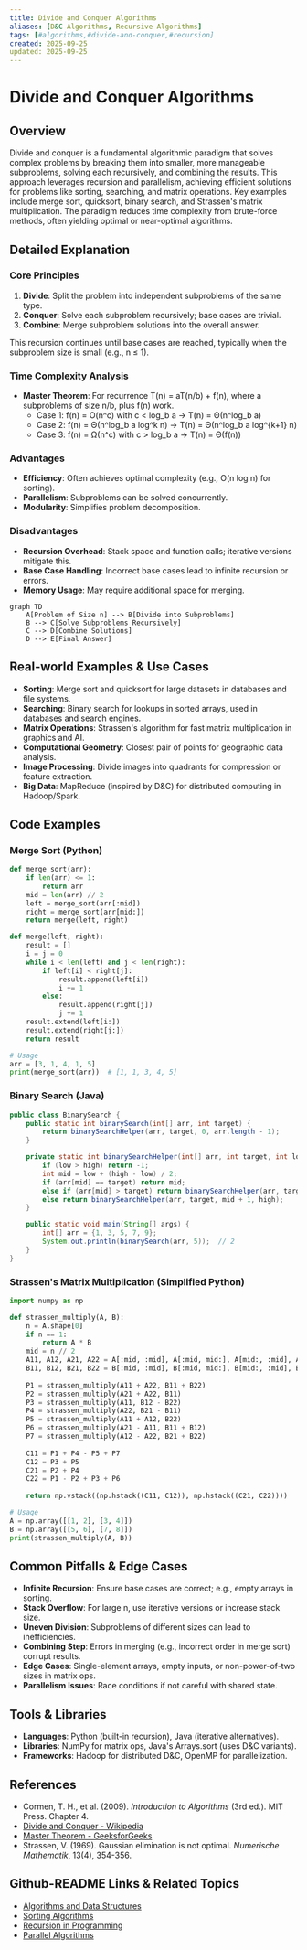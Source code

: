 ```yaml
---
title: Divide and Conquer Algorithms
aliases: [D&C Algorithms, Recursive Algorithms]
tags: [#algorithms,#divide-and-conquer,#recursion]
created: 2025-09-25
updated: 2025-09-25
---
```


# Divide and Conquer Algorithms

## Overview

Divide and conquer is a fundamental algorithmic paradigm that solves complex problems by breaking them into smaller, more manageable subproblems, solving each recursively, and combining the results. This approach leverages recursion and parallelism, achieving efficient solutions for problems like sorting, searching, and matrix operations. Key examples include merge sort, quicksort, binary search, and Strassen's matrix multiplication. The paradigm reduces time complexity from brute-force methods, often yielding optimal or near-optimal algorithms.

## Detailed Explanation

### Core Principles
1. **Divide**: Split the problem into independent subproblems of the same type.
2. **Conquer**: Solve each subproblem recursively; base cases are trivial.
3. **Combine**: Merge subproblem solutions into the overall answer.

This recursion continues until base cases are reached, typically when the subproblem size is small (e.g., n ≤ 1).

### Time Complexity Analysis
- **Master Theorem**: For recurrence T(n) = aT(n/b) + f(n), where a subproblems of size n/b, plus f(n) work.
  - Case 1: f(n) = O(n^c) with c < log_b a → T(n) = Θ(n^log_b a)
  - Case 2: f(n) = Θ(n^log_b a log^k n) → T(n) = Θ(n^log_b a log^{k+1} n)
  - Case 3: f(n) = Ω(n^c) with c > log_b a → T(n) = Θ(f(n))

### Advantages
- **Efficiency**: Often achieves optimal complexity (e.g., O(n log n) for sorting).
- **Parallelism**: Subproblems can be solved concurrently.
- **Modularity**: Simplifies problem decomposition.

### Disadvantages
- **Recursion Overhead**: Stack space and function calls; iterative versions mitigate this.
- **Base Case Handling**: Incorrect base cases lead to infinite recursion or errors.
- **Memory Usage**: May require additional space for merging.

```mermaid
graph TD
    A[Problem of Size n] --> B[Divide into Subproblems]
    B --> C[Solve Subproblems Recursively]
    C --> D[Combine Solutions]
    D --> E[Final Answer]
```

## Real-world Examples & Use Cases

- **Sorting**: Merge sort and quicksort for large datasets in databases and file systems.
- **Searching**: Binary search for lookups in sorted arrays, used in databases and search engines.
- **Matrix Operations**: Strassen's algorithm for fast matrix multiplication in graphics and AI.
- **Computational Geometry**: Closest pair of points for geographic data analysis.
- **Image Processing**: Divide images into quadrants for compression or feature extraction.
- **Big Data**: MapReduce (inspired by D&C) for distributed computing in Hadoop/Spark.

## Code Examples

### Merge Sort (Python)
```python
def merge_sort(arr):
    if len(arr) <= 1:
        return arr
    mid = len(arr) // 2
    left = merge_sort(arr[:mid])
    right = merge_sort(arr[mid:])
    return merge(left, right)

def merge(left, right):
    result = []
    i = j = 0
    while i < len(left) and j < len(right):
        if left[i] < right[j]:
            result.append(left[i])
            i += 1
        else:
            result.append(right[j])
            j += 1
    result.extend(left[i:])
    result.extend(right[j:])
    return result

# Usage
arr = [3, 1, 4, 1, 5]
print(merge_sort(arr))  # [1, 1, 3, 4, 5]
```

### Binary Search (Java)
```java
public class BinarySearch {
    public static int binarySearch(int[] arr, int target) {
        return binarySearchHelper(arr, target, 0, arr.length - 1);
    }

    private static int binarySearchHelper(int[] arr, int target, int low, int high) {
        if (low > high) return -1;
        int mid = low + (high - low) / 2;
        if (arr[mid] == target) return mid;
        else if (arr[mid] > target) return binarySearchHelper(arr, target, low, mid - 1);
        else return binarySearchHelper(arr, target, mid + 1, high);
    }

    public static void main(String[] args) {
        int[] arr = {1, 3, 5, 7, 9};
        System.out.println(binarySearch(arr, 5));  // 2
    }
}
```

### Strassen's Matrix Multiplication (Simplified Python)
```python
import numpy as np

def strassen_multiply(A, B):
    n = A.shape[0]
    if n == 1:
        return A * B
    mid = n // 2
    A11, A12, A21, A22 = A[:mid, :mid], A[:mid, mid:], A[mid:, :mid], A[mid:, mid:]
    B11, B12, B21, B22 = B[:mid, :mid], B[:mid, mid:], B[mid:, :mid], B[mid:, mid:]
    
    P1 = strassen_multiply(A11 + A22, B11 + B22)
    P2 = strassen_multiply(A21 + A22, B11)
    P3 = strassen_multiply(A11, B12 - B22)
    P4 = strassen_multiply(A22, B21 - B11)
    P5 = strassen_multiply(A11 + A12, B22)
    P6 = strassen_multiply(A21 - A11, B11 + B12)
    P7 = strassen_multiply(A12 - A22, B21 + B22)
    
    C11 = P1 + P4 - P5 + P7
    C12 = P3 + P5
    C21 = P2 + P4
    C22 = P1 - P2 + P3 + P6
    
    return np.vstack((np.hstack((C11, C12)), np.hstack((C21, C22))))

# Usage
A = np.array([[1, 2], [3, 4]])
B = np.array([[5, 6], [7, 8]])
print(strassen_multiply(A, B))
```

## Common Pitfalls & Edge Cases

- **Infinite Recursion**: Ensure base cases are correct; e.g., empty arrays in sorting.
- **Stack Overflow**: For large n, use iterative versions or increase stack size.
- **Uneven Division**: Subproblems of different sizes can lead to inefficiencies.
- **Combining Step**: Errors in merging (e.g., incorrect order in merge sort) corrupt results.
- **Edge Cases**: Single-element arrays, empty inputs, or non-power-of-two sizes in matrix ops.
- **Parallelism Issues**: Race conditions if not careful with shared state.

## Tools & Libraries

- **Languages**: Python (built-in recursion), Java (iterative alternatives).
- **Libraries**: NumPy for matrix ops, Java's Arrays.sort (uses D&C variants).
- **Frameworks**: Hadoop for distributed D&C, OpenMP for parallelization.

## References

- Cormen, T. H., et al. (2009). *Introduction to Algorithms* (3rd ed.). MIT Press. Chapter 4.
- [Divide and Conquer - Wikipedia](https://en.wikipedia.org/wiki/Divide-and-conquer_algorithm)
- [Master Theorem - GeeksforGeeks](https://www.geeksforgeeks.org/master-theorem/)
- Strassen, V. (1969). Gaussian elimination is not optimal. *Numerische Mathematik*, 13(4), 354-356.

## Github-README Links & Related Topics

- [Algorithms and Data Structures](../algorithms-and-data-structures/)
- [Sorting Algorithms](../algorithms-and-data-structures/sorting-algorithms/)
- [Recursion in Programming](../recursion/)
- [Parallel Algorithms](../parallel-algorithms/)
